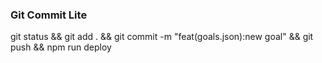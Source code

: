 ### Git Commit Lite

git status && git add . && git commit -m "feat(goals.json):new goal" && git push && npm run deploy

